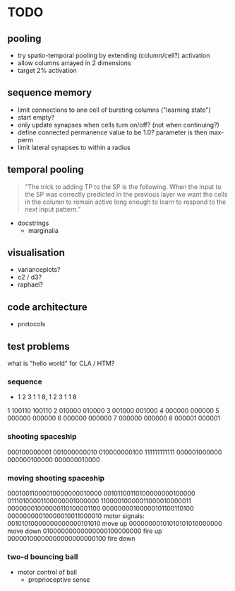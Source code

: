 
# TODO

## pooling

* try spatio-temporal pooling by extending (column/cell?) activation
* allow columns arrayed in 2 dimensions
* target 2% activation

## sequence memory

* limit connections to one cell of bursting columns ("learning state")
* start empty?
* only update synapses when cells turn on/off? (not when continuing?)
* define connected permanence value to be 1.0? parameter is then max-perm
* limit lateral synapses to within a radius 

## temporal pooling

> "The trick to adding TP to the SP is the following. When the input to
the SP was correctly predicted in the previous layer we want the cells
in the column to remain active long enough to learn to respond to the
next input pattern."

* docstrings
  * marginalia

## visualisation

* varianceplots?
* c2 / d3?
* raphael?

## code architecture

* protocols




## test problems

what is "hello world" for CLA / HTM?

### sequence

* 1 2 3 1 1 8, 1 2 3 1 1 8

1 100110 100110 
2 010000 010000
3 001000 001000
4 000000 000000
5 000000 000000
6 000000 000000
7 000000 000000
8 000001 000001

### shooting spaceship

000100000001
001000000010
010000000100
111111111111
000001000000
000000100000
000000010000

### moving shooting spaceship

00010011000010000000010000
00101100110100000000100000
01110100001100000001000000
11000010000011000010000011
00000001000000110100001100
00000000100000101100110100
00000000010000010011000010
motor signals:
00101010000000000000101010 move up
00000000101010101010000000 move down
01000000000000000100000000 fire up
00000100000000000000000100 fire down

### two-d bouncing ball

* motor control of ball
  * proprioceptive sense












